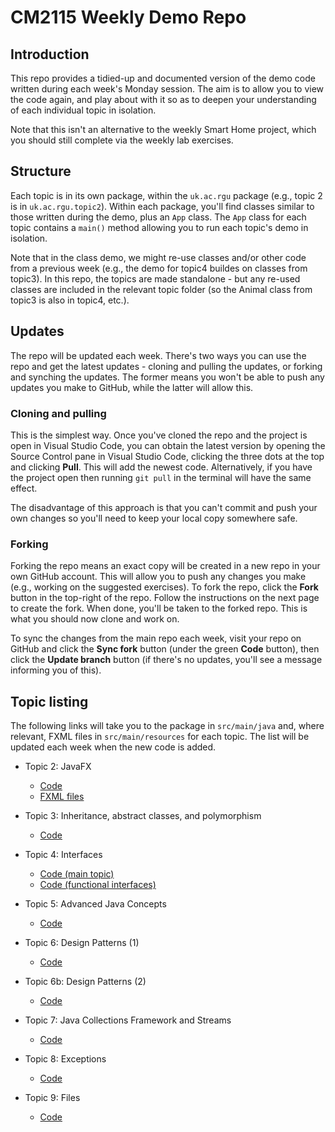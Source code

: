 # CM2115 Weekly Demo Repo

## Introduction

This repo provides a tidied-up and documented version of the demo code written during each week's Monday session. The aim is to allow you to view the code again, and play about with it so as to deepen your understanding of each individual topic in isolation.

Note that this isn't an alternative to the weekly Smart Home project, which you should still complete via the weekly lab exercises.

## Structure

Each topic is in its own package, within the `uk.ac.rgu` package (e.g., topic 2 is in `uk.ac.rgu.topic2`). Within each package, you'll find classes similar to those written during the demo, plus an `App` class. The `App` class for each topic contains a `main()` method allowing you to run each topic's demo in isolation.

Note that in the class demo, we might re-use classes and/or other code from a previous week (e.g., the demo for topic4 buildes on classes from topic3). In this repo, the topics are made standalone - but any re-used classes are included in the relevant topic folder (so the Animal class from topic3 is also in topic4, etc.).

## Updates

The repo will be updated each week. There's two ways you can use the repo and get the latest updates - cloning and pulling the updates, or forking and synching the updates. The former means you won't be able to push any updates you make to GitHub, while the latter will allow this.

### Cloning and pulling

This is the simplest way. Once you've cloned the repo and the project is open in Visual Studio Code, you can obtain the latest version by  opening the Source Control pane in Visual Studio Code, clicking the three dots at the top and clicking **Pull**. This will add the newest code. Alternatively, if you have the project open then running `git pull` in the terminal will have the same effect.

The disadvantage of this approach is that you can't commit and push your own changes so you'll need to keep your local copy somewhere safe.

### Forking

Forking the repo means an exact copy will be created in a new repo in your own GitHub account. This will allow you to push any changes you make (e.g., working on the suggested exercises). To fork the repo, click the **Fork** button in the top-right of the repo. Follow the instructions on the next page to create the fork. When done, you'll be taken to the forked repo. This is what you should now clone and work on.

To sync the changes from the main repo each week, visit your repo on GitHub and click the **Sync fork** button (under the green **Code** button), then click the **Update branch** button (if there's no updates, you'll see a message informing you of this).

## Topic listing

The following links will take you to the package in `src/main/java` and, where relevant, FXML files in `src/main/resources` for each topic. The list will be updated each week when the new code is added.

- Topic 2: JavaFX
    - [Code](https://github.com/RobertGordonUniversity/cm2115-weekly-demos/tree/main/src/main/java/uk/ac/rgu/topic2)
    - [FXML files](https://github.com/RobertGordonUniversity/cm2115-weekly-demos/tree/main/src/main/resources/uk/ac/rgu/topic2)

- Topic 3: Inheritance, abstract classes, and polymorphism
    - [Code](https://github.com/RobertGordonUniversity/cm2115-weekly-demos/tree/main/src/main/java/uk/ac/rgu/topic3)

- Topic 4: Interfaces
    - [Code (main topic)](https://github.com/RobertGordonUniversity/cm2115-weekly-demos/tree/main/src/main/java/uk/ac/rgu/topic4)
    - [Code (functional interfaces)](https://github.com/RobertGordonUniversity/cm2115-weekly-demos/tree/main/src/main/java/uk/ac/rgu/topic4/functionalinterfaces)

- Topic 5: Advanced Java Concepts
    - [Code](https://github.com/RobertGordonUniversity/cm2115-weekly-demos/tree/main/src/main/java/uk/ac/rgu/topic5)

- Topic 6: Design Patterns (1)
    - [Code](https://github.com/RobertGordonUniversity/cm2115-weekly-demos/tree/main/src/main/java/uk/ac/rgu/topic6)

- Topic 6b: Design Patterns (2)
    - [Code](https://github.com/RobertGordonUniversity/cm2115-weekly-demos/tree/main/src/main/java/uk/ac/rgu/topic6b)

- Topic 7: Java Collections Framework and Streams
    - [Code](https://github.com/RobertGordonUniversity/cm2115-weekly-demos/tree/main/src/main/java/uk/ac/rgu/topic7)

- Topic 8: Exceptions
    - [Code](https://github.com/RobertGordonUniversity/cm2115-weekly-demos/tree/main/src/main/java/uk/ac/rgu/topic8)

- Topic 9: Files
    - [Code](https://github.com/RobertGordonUniversity/cm2115-weekly-demos/tree/main/src/main/java/uk/ac/rgu/topic9)